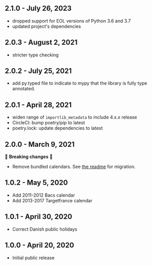 ## 2.1.0 - July 26, 2023
- dropped support for EOL versions of Python 3.6 and 3.7
- updated project's dependencies

## 2.0.3 - August 2, 2021
- stricter type checking

## 2.0.2 - July 25, 2021
- add py.typed file to indicate to mypy that the library is fully type annotated.

## 2.0.1 - April 28, 2021
- widen range of `importlib_metadata` to include 4.x.x release
- CircleCI: bump poetry/pip to latest
- poetry.lock: update dependencies to latest

## 2.0.0 - March 9, 2021

🚨 **Breaking changes** 🚨

- Remove bundled calendars. See [the readme](README.md#version-200-breaking-changes) for migration.

## 1.0.2 - May 5, 2020

- Add 2011-2012 Bacs calendar
- Add 2013-2017 Targetfrance calendar

## 1.0.1 - April 30, 2020

- Correct Danish public holidays

## 1.0.0 - April 20, 2020

- Initial public release
